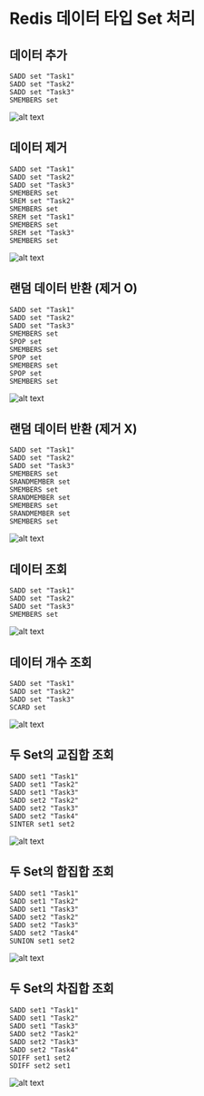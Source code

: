 # Redis 데이터 타입 Set 처리

## 데이터 추가

```
SADD set "Task1"
SADD set "Task2"
SADD set "Task3"
SMEMBERS set
```

![alt text](20250129_211320.png)

## 데이터 제거

```
SADD set "Task1"
SADD set "Task2"
SADD set "Task3"
SMEMBERS set
SREM set "Task2"
SMEMBERS set
SREM set "Task1"
SMEMBERS set
SREM set "Task3"
SMEMBERS set
```

![alt text](20250129_222300.png)

## 랜덤 데이터 반환 (제거 O)

```
SADD set "Task1"
SADD set "Task2"
SADD set "Task3"
SMEMBERS set
SPOP set
SMEMBERS set
SPOP set
SMEMBERS set
SPOP set
SMEMBERS set
```

![alt text](20250129_223204.png)

## 랜덤 데이터 반환 (제거 X)

```
SADD set "Task1"
SADD set "Task2"
SADD set "Task3"
SMEMBERS set
SRANDMEMBER set
SMEMBERS set
SRANDMEMBER set
SMEMBERS set
SRANDMEMBER set
SMEMBERS set
```

![alt text](20250129_223326.png)

## 데이터 조회

```
SADD set "Task1"
SADD set "Task2"
SADD set "Task3"
SMEMBERS set
```

![alt text](20250129_211320.png)

## 데이터 개수 조회

```
SADD set "Task1"
SADD set "Task2"
SADD set "Task3"
SCARD set
```

![alt text](20250129_222511.png)

## 두 Set의 교집합 조회

```
SADD set1 "Task1"
SADD set1 "Task2"
SADD set1 "Task3"
SADD set2 "Task2"
SADD set2 "Task3"
SADD set2 "Task4"
SINTER set1 set2
```

![alt text](20250129_222748.png)

## 두 Set의 합집합 조회

```
SADD set1 "Task1"
SADD set1 "Task2"
SADD set1 "Task3"
SADD set2 "Task2"
SADD set2 "Task3"
SADD set2 "Task4"
SUNION set1 set2
```

![alt text](20250129_222905.png)

## 두 Set의 차집합 조회

```
SADD set1 "Task1"
SADD set1 "Task2"
SADD set1 "Task3"
SADD set2 "Task2"
SADD set2 "Task3"
SADD set2 "Task4"
SDIFF set1 set2
SDIFF set2 set1
```

![alt text](20250129_222957.png)
